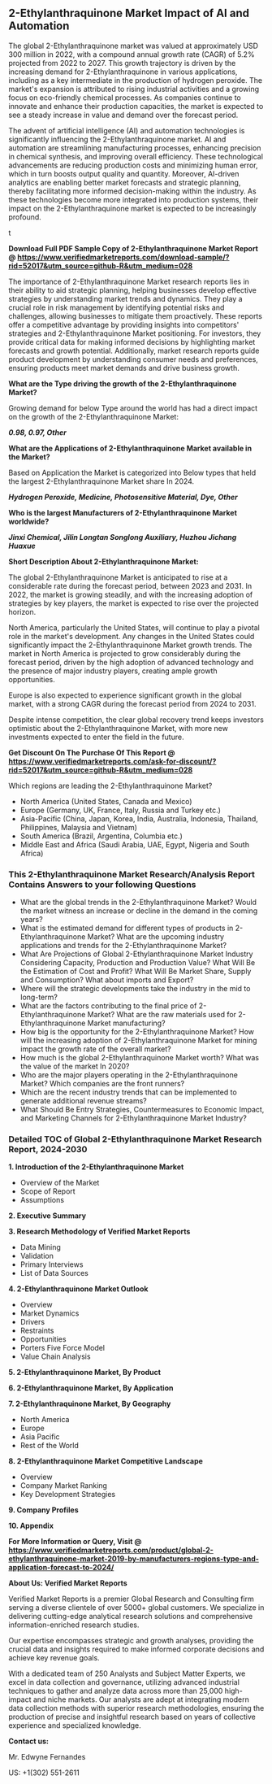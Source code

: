 <h2>2-Ethylanthraquinone Market Impact of AI and Automation</h2><p>The global 2-Ethylanthraquinone market was valued at approximately USD 300 million in 2022, with a compound annual growth rate (CAGR) of 5.2% projected from 2022 to 2027. This growth trajectory is driven by the increasing demand for 2-Ethylanthraquinone in various applications, including as a key intermediate in the production of hydrogen peroxide. The market's expansion is attributed to rising industrial activities and a growing focus on eco-friendly chemical processes. As companies continue to innovate and enhance their production capacities, the market is expected to see a steady increase in value and demand over the forecast period.</p><p>The advent of artificial intelligence (AI) and automation technologies is significantly influencing the 2-Ethylanthraquinone market. AI and automation are streamlining manufacturing processes, enhancing precision in chemical synthesis, and improving overall efficiency. These technological advancements are reducing production costs and minimizing human error, which in turn boosts output quality and quantity. Moreover, AI-driven analytics are enabling better market forecasts and strategic planning, thereby facilitating more informed decision-making within the industry. As these technologies become more integrated into production systems, their impact on the 2-Ethylanthraquinone market is expected to be increasingly profound.</p>t</p><p id="" class=""><strong>Download Full PDF Sample Copy of 2-Ethylanthraquinone Market Report @ <a href="https://www.verifiedmarketreports.com/download-sample/?rid=52017&utm_source=github-R&utm_medium=028" target="_blank">https://www.verifiedmarketreports.com/download-sample/?rid=52017&utm_source=github-R&utm_medium=028</a></strong></p><p>The importance of&nbsp;2-Ethylanthraquinone Market research reports lies in their ability to aid strategic planning, helping businesses develop effective strategies by understanding market trends and dynamics. They play a crucial role in risk management by identifying potential risks and challenges, allowing businesses to mitigate them proactively. These reports offer a competitive advantage by providing insights into competitors' strategies and 2-Ethylanthraquinone Market positioning. For investors, they provide critical data for making informed decisions by highlighting market forecasts and growth potential. Additionally, market research reports guide product development by understanding consumer needs and preferences, ensuring products meet market demands and drive business growth.</p><p><strong>What are the&nbsp;Type driving the growth of the 2-Ethylanthraquinone Market?</strong></p><p id="" class="">Growing demand for below Type around the world has had a direct impact on the growth of the 2-Ethylanthraquinone Market:</p><em><strong>0.98, 0.97, Other</strong></em></p><strong>What are the&nbsp;Applications&nbsp;of 2-Ethylanthraquinone Market available in the Market?</strong></p><p id="" class="">Based on Application the Market is categorized into Below types that held the largest 2-Ethylanthraquinone Market share In 2024.</p><em><strong>Hydrogen Peroxide, Medicine, Photosensitive Material, Dye, Other</strong></em></p><strong>Who is the largest Manufacturers of 2-Ethylanthraquinone Market worldwide?</strong></p><p><em><strong>Jinxi Chemical, Jilin Longtan Songlong Auxiliary, Huzhou Jichang Huaxue</strong></em></p><p id="" class=""><strong>Short Description About 2-Ethylanthraquinone Market:</strong></p><p>The global 2-Ethylanthraquinone Market is anticipated to rise at a considerable rate during the forecast period, between 2023 and 2031. In 2022, the market is growing steadily, and with the increasing adoption of strategies by key players, the market is expected to rise over the projected horizon.</p><p>North America, particularly the United States, will continue to play a pivotal role in the market's development. Any changes in the United States could significantly impact the 2-Ethylanthraquinone Market growth trends. The market in North America is projected to grow considerably during the forecast period, driven by the high adoption of advanced technology and the presence of major industry players, creating ample growth opportunities.</p><p>Europe is also expected to experience significant growth in the global market, with a strong CAGR during the forecast period from 2024 to 2031.</p><p>Despite intense competition, the clear global recovery trend keeps investors optimistic about the 2-Ethylanthraquinone Market, with more new investments expected to enter the field in the future.</p><p id="" class=""><strong>Get Discount On The Purchase Of This Report @ <a href="https://www.verifiedmarketreports.com/ask-for-discount/?rid=52017&utm_source=github-R&utm_medium=028" target="_blank">https://www.verifiedmarketreports.com/ask-for-discount/?rid=52017&utm_source=github-R&utm_medium=028</a></strong></p>Which regions are leading the 2-Ethylanthraquinone Market?</p><ul><li>North America (United States, Canada and Mexico)</li><li>Europe (Germany, UK, France, Italy, Russia and Turkey etc.)</li><li>Asia-Pacific (China, Japan, Korea, India, Australia, Indonesia, Thailand, Philippines, Malaysia and Vietnam)</li><li>South America (Brazil, Argentina, Columbia etc.)</li><li>Middle East and Africa (Saudi Arabia, UAE, Egypt, Nigeria and South Africa)</li></ul><h3 id="" class="">This 2-Ethylanthraquinone Market Research/Analysis Report Contains Answers to your following Questions</h3><ul><li>What are the global trends in the 2-Ethylanthraquinone Market? Would the market witness an increase or decline in the demand in the coming years?</li><li>What is the estimated demand for different types of products in 2-Ethylanthraquinone Market? What are the upcoming industry applications and trends for the 2-Ethylanthraquinone Market?</li><li>What Are Projections of Global 2-Ethylanthraquinone Market Industry Considering Capacity, Production and Production Value? What Will Be the Estimation of Cost and Profit? What Will Be Market Share, Supply and Consumption? What about imports and Export?</li><li>Where will the strategic developments take the industry in the mid to long-term?</li><li>What are the factors contributing to the final price of 2-Ethylanthraquinone Market? What are the raw materials used for 2-Ethylanthraquinone Market manufacturing?</li><li>How big is the opportunity for the 2-Ethylanthraquinone Market? How will the increasing adoption of 2-Ethylanthraquinone Market for mining impact the growth rate of the overall market?</li><li>How much is the global 2-Ethylanthraquinone Market worth? What was the value of the market In 2020?</li><li>Who are the major players operating in the 2-Ethylanthraquinone Market? Which companies are the front runners?</li><li>Which are the recent industry trends that can be implemented to generate additional revenue streams?</li><li>What Should Be Entry Strategies, Countermeasures to Economic Impact, and Marketing Channels for 2-Ethylanthraquinone Market Industry?</li></ul><h3 id="" class="">Detailed TOC of Global 2-Ethylanthraquinone Market Research Report, 2024-2030</h3><p id="" class=""><strong>1. Introduction of the 2-Ethylanthraquinone Market</strong></p><ul><li>Overview of the Market</li><li>Scope of Report</li><li>Assumptions</li></ul><p id="" class=""><strong>2. Executive Summary</strong></p><p id="" class=""><strong>3. Research Methodology of Verified Market Reports</strong></p><ul><li>Data Mining</li><li>Validation</li><li>Primary Interviews</li><li>List of Data Sources</li></ul><p id="" class=""><strong>4. 2-Ethylanthraquinone Market Outlook</strong></p><ul><li>Overview</li><li>Market Dynamics</li><li>Drivers</li><li>Restraints</li><li>Opportunities</li><li>Porters Five Force Model</li><li>Value Chain Analysis</li></ul><p id="" class=""><strong>5. 2-Ethylanthraquinone Market, By Product</strong></p><p id="" class=""><strong>6. 2-Ethylanthraquinone Market, By Application</strong></p><p id="" class=""><strong>7. 2-Ethylanthraquinone Market, By Geography</strong></p><ul><li>North America</li><li>Europe</li><li>Asia Pacific</li><li>Rest of the World</li></ul><p id="" class=""><strong>8. 2-Ethylanthraquinone Market Competitive Landscape</strong></p><ul><li>Overview</li><li>Company Market Ranking</li><li>Key Development Strategies</li></ul><p id="" class=""><strong>9. Company Profiles</strong></p><p id="" class=""><strong>10. Appendix</strong></p><p id="" class=""><strong>For More Information or Query, Visit @ <a href="https://www.verifiedmarketreports.com/product/global-2-ethylanthraquinone-market-2019-by-manufacturers-regions-type-and-application-forecast-to-2024/" target="_blank">https://www.verifiedmarketreports.com/product/global-2-ethylanthraquinone-market-2019-by-manufacturers-regions-type-and-application-forecast-to-2024/</a></strong></p><p id="" class=""><strong>About Us: Verified Market Reports</strong></p><p id="" class="">Verified Market Reports is a premier Global Research and Consulting firm serving a diverse clientele of over 5000+ global customers. We specialize in delivering cutting-edge analytical research solutions and comprehensive information-enriched research studies.</p><p id="" class="">Our expertise encompasses strategic and growth analyses, providing the crucial data and insights required to make informed corporate decisions and achieve key revenue goals.</p><p id="" class="">With a dedicated team of 250 Analysts and Subject Matter Experts, we excel in data collection and governance, utilizing advanced industrial techniques to gather and analyze data across more than 25,000 high-impact and niche markets. Our analysts are adept at integrating modern data collection methods with superior research methodologies, ensuring the production of precise and insightful research based on years of collective experience and specialized knowledge.</p><p id="" class=""><strong>Contact us:</strong></p><p id="" class="">Mr. Edwyne Fernandes</p><p id="" class="">US: +1(302) 551-2611</p>